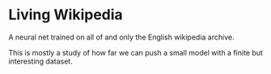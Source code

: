 # Living Wikipedia

A neural net trained on all of and only the English wikipedia archive.

This is mostly a study of how far we can push a small model with a finite but interesting dataset.
